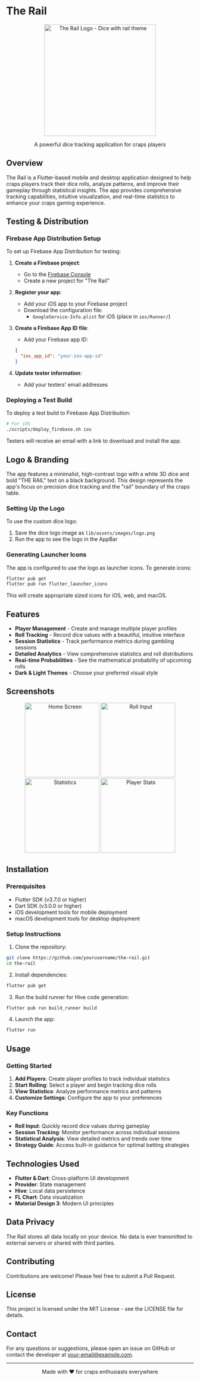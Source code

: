 # The Rail

<p align="center">
  <img src="assets/images/logo.png" alt="The Rail Logo - Dice with rail theme" width="300"/>
</p>

<p align="center">
  A powerful dice tracking application for craps players
</p>

## Overview

The Rail is a Flutter-based mobile and desktop application designed to help craps players track their dice rolls, analyze patterns, and improve their gameplay through statistical insights. The app provides comprehensive tracking capabilities, intuitive visualization, and real-time statistics to enhance your craps gaming experience.

## Testing & Distribution

### Firebase App Distribution Setup

To set up Firebase App Distribution for testing:

1. **Create a Firebase project**:
   - Go to the [Firebase Console](https://console.firebase.google.com/)
   - Create a new project for "The Rail"

2. **Register your app**:
   - Add your iOS app to your Firebase project
   - Download the configuration file:
     - `GoogleService-Info.plist` for iOS (place in `ios/Runner/`)

3. **Create a Firebase App ID file**:
   - Add your Firebase app ID:
   ```json
   {
     "ios_app_id": "your-ios-app-id"
   }
   ```

4. **Update tester information**:
   - Add your testers' email addresses

### Deploying a Test Build

To deploy a test build to Firebase App Distribution:

```bash
# For iOS
./scripts/deploy_firebase.sh ios
```

Testers will receive an email with a link to download and install the app.

## Logo & Branding

The app features a minimalist, high-contrast logo with a white 3D dice and bold "THE RAIL" text on a black background. This design represents the app's focus on precision dice tracking and the "rail" boundary of the craps table.

### Setting Up the Logo

To use the custom dice logo:

1. Save the dice logo image as `lib/assets/images/logo.png`
2. Run the app to see the logo in the AppBar

### Generating Launcher Icons

The app is configured to use the logo as launcher icons. To generate icons:

```bash
flutter pub get
flutter pub run flutter_launcher_icons
```

This will create appropriate sized icons for iOS, web, and macOS.

## Features

- **Player Management** - Create and manage multiple player profiles
- **Roll Tracking** - Record dice values with a beautiful, intuitive interface
- **Session Statistics** - Track performance metrics during gambling sessions
- **Detailed Analytics** - View comprehensive statistics and roll distributions
- **Real-time Probabilities** - See the mathematical probability of upcoming rolls
- **Dark & Light Themes** - Choose your preferred visual style

## Screenshots

<p align="center">
  <img src="assets/screenshots/home_screen.png" alt="Home Screen" width="200"/>
  <img src="assets/screenshots/roll_input.png" alt="Roll Input" width="200"/>
  <img src="assets/screenshots/statistics.png" alt="Statistics" width="200"/>
  <img src="assets/screenshots/player_stats.png" alt="Player Stats" width="200"/>
</p>

## Installation

### Prerequisites
- Flutter SDK (v3.7.0 or higher)
- Dart SDK (v3.0.0 or higher)
- iOS development tools for mobile deployment
- macOS development tools for desktop deployment

### Setup Instructions

1. Clone the repository:
```bash
git clone https://github.com/yourusername/the-rail.git
cd the-rail
```

2. Install dependencies:
```bash
flutter pub get
```

3. Run the build runner for Hive code generation:
```bash
flutter pub run build_runner build
```

4. Launch the app:
```bash
flutter run
```

## Usage

### Getting Started

1. **Add Players**: Create player profiles to track individual statistics
2. **Start Rolling**: Select a player and begin tracking dice rolls
3. **View Statistics**: Analyze performance metrics and patterns
4. **Customize Settings**: Configure the app to your preferences

### Key Functions

- **Roll Input**: Quickly record dice values during gameplay
- **Session Tracking**: Monitor performance across individual sessions
- **Statistical Analysis**: View detailed metrics and trends over time
- **Strategy Guide**: Access built-in guidance for optimal betting strategies

## Technologies Used

- **Flutter & Dart**: Cross-platform UI development
- **Provider**: State management
- **Hive**: Local data persistence
- **FL Chart**: Data visualization
- **Material Design 3**: Modern UI principles

## Data Privacy

The Rail stores all data locally on your device. No data is ever transmitted to external servers or shared with third parties.

## Contributing

Contributions are welcome! Please feel free to submit a Pull Request.

## License

This project is licensed under the MIT License - see the LICENSE file for details.

## Contact

For any questions or suggestions, please open an issue on GitHub or contact the developer at [your-email@example.com](mailto:your-email@example.com).

---

<p align="center">
  Made with ❤️ for craps enthusiasts everywhere
</p> 